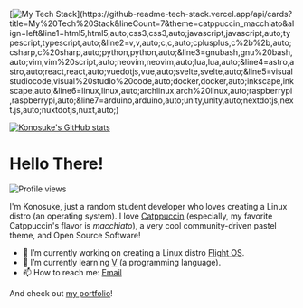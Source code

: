 <!--
**sakkke/sakkke** is a ✨ _special_ ✨ repository because its `README.md` (this file) appears on your GitHub profile.

Here are some ideas to get you started:

- 🔭 I’m currently working on ...
- 🌱 I’m currently learning ...
- 👯 I’m looking to collaborate on ...
- 🤔 I’m looking for help with ...
- 💬 Ask me about ...
- 📫 How to reach me: ...
- 😄 Pronouns: ...
- ⚡ Fun fact: ...
-->

<!--
![](./profile-3d-contrib/profile-custom-catppuccin-macchiato.svg)
-->

[![My Tech Stack](https://github-readme-tech-stack.vercel.app/api/cards?title=My%20Tech%20Stack&lineCount=7&theme=catppuccin_macchiato&align=left&line1=html5,html5,auto;css3,css3,auto;javascript,javascript,auto;typescript,typescript,auto;&line2=v,v,auto;c,c,auto;cplusplus,c%2b%2b,auto;csharp,c%20sharp,auto;python,python,auto;&line3=gnubash,gnu%20bash,auto;vim,vim%20script,auto;neovim,neovim,auto;lua,lua,auto;&line4=astro,astro,auto;react,react,auto;vuedotjs,vue,auto;svelte,svelte,auto;&line5=visualstudiocode,visual%20studio%20code,auto;docker,docker,auto;inkscape,inkscape,auto;&line6=linux,linux,auto;archlinux,arch%20linux,auto;raspberrypi,raspberrypi,auto;&line7=arduino,arduino,auto;unity,unity,auto;nextdotjs,next.js,auto;nuxtdotjs,nuxt,auto;)](https://github-readme-tech-stack.vercel.app/api/cards?title=My%20Tech%20Stack&lineCount=7&theme=catppuccin_macchiato&align=left&line1=html5,html5,auto;css3,css3,auto;javascript,javascript,auto;typescript,typescript,auto;&line2=v,v,auto;c,c,auto;cplusplus,c%2b%2b,auto;csharp,c%20sharp,auto;python,python,auto;&line3=gnubash,gnu%20bash,auto;vim,vim%20script,auto;neovim,neovim,auto;lua,lua,auto;&line4=astro,astro,auto;react,react,auto;vuedotjs,vue,auto;svelte,svelte,auto;&line5=visualstudiocode,visual%20studio%20code,auto;docker,docker,auto;inkscape,inkscape,auto;&line6=linux,linux,auto;archlinux,arch%20linux,auto;raspberrypi,raspberrypi,auto;&line7=arduino,arduino,auto;unity,unity,auto;nextdotjs,next.js,auto;nuxtdotjs,nuxt,auto;)

[![Konosuke's GitHub stats](https://github-readme-stats.vercel.app/api?username=sakkke&hide_title=true&show_icons=true&bg_color=24273a&text_color=cad3f5&icon_color=c6a0f6&title_color=8bd5ca)](https://github.com/anuraghazra/github-readme-stats)

# Hello There!
![Profile views](https://gpvc.arturio.dev/sakkke)

I'm Konosuke, just a random student developer who loves creating a Linux distro (an operating system).
I love [Catppuccin](https://github.com/catppuccin/catppuccin) (especially, my favorite Catppuccin's flavor is *macchiato*), a very cool community-driven pastel theme, and Open Source Software!

- 🔭 I’m currently working on creating a Linux distro [Flight OS](https://github.com/sakkke/flightos).
- 🌱 I’m currently learning [V](https://github.com/vlang/v) (a programming language).
- 📫 How to reach me: [Email](mailto:w32w64@gmail.com)

And check out [my portfolio](https://classic-modern.netlify.app/)!
